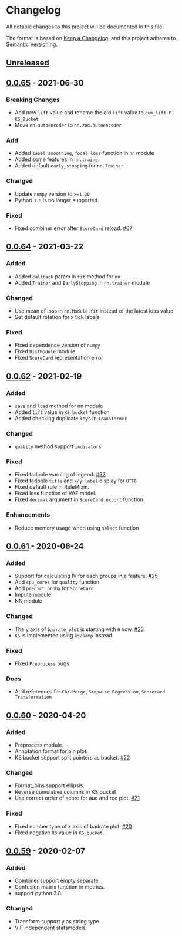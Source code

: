 # Changelog

All notable changes to this project will be documented in this file.

The format is based on [Keep a Changelog](https://keepachangelog.com/en/1.0.0/),
and this project adheres to [Semantic Versioning](https://semver.org/spec/v2.0.0.html).

## [Unreleased]

## [0.0.65] - 2021-06-30

### Breaking Changes

- Add new `lift` value and rename the old `lift` value to `cum_lift` in `KS_Bucket`
- Move `nn.autoencoder` to `nn.zoo.autoencoder`

### Add

- Added `label_smoothing`, `focal_loss` function in `nn` module
- Added some features in `nn.trainer`
- Added default `early_stopping` for `nn.Trainer`

### Changed

- Update `numpy` version to `>=1.20`
- Python `3.6` is no longer supported

### Fixed

- Fixed combiner error after `ScoreCard` reload. [#67](https://github.com/amphibian-dev/toad/issues/67)


## [0.0.64] - 2021-03-22

### Added

- Added `callback` param in `fit` method for `nn`
- Added `Trainer` and `EarlyStopping` in `nn.trainer` module

### Changed

- Use mean of loss in `nn.Module.fit` instead of the latest loss value
- Set default rotation for x tick labels

### Fixed

- Fixed dependence version of `numpy`
- Fixed `DistModule` module
- Fixed `ScoreCard` representation error

## [0.0.62] - 2021-02-19

### Added

- `save` and `load` method for nn module
- Added `lift` value in `KS_bucket` function
- Added checking duplicate keys in `Transformer`

### Changed

- `quality` method support `indicators`

### Fixed

- Fixed tadpole warning of legend. [#52](https://github.com/amphibian-dev/toad/issues/52)
- Fixed tadpole `title` and `x/y label` display for `UTF8` 
- Fixed default rule in RuleMixin.
- Fixed loss function of VAE model.
- Fixed `decimal` argument in `ScoreCard.export` function

### Enhancements

- Reduce memory usage when using `select` function

## [0.0.61] - 2020-06-24

### Added

- Support for calculating IV for each groups in a feature. [#25](https://github.com/amphibian-dev/toad/issues/25)
- Add `cpu_cores` for `quality` function
- Add `predict_proba` for `ScoreCard`
- Impute module
- NN module

### Changed

- The y axis of `badrate_plot` is starting with `0` now. [#23](https://github.com/amphibian-dev/toad/issues/23)
- `KS` is implemented using `ks2samp` instead

### Fixed

- Fixed `Preprocess` bugs

### Docs

- Add references for `Chi-Merge`, `Stepwise Regression`, `Scorecard Transformation`

## [0.0.60] - 2020-04-20

### Added

- Preprocess module.
- Annotation format for bin plot.
- KS bucket support split pointers as bucket. [#22](https://github.com/amphibian-dev/toad/issues/22)

### Changed

- Format_bins support ellipsis.
- Reverse cumulative columns in KS bucket
- Use correct order of score for auc and roc plot. [#21](https://github.com/amphibian-dev/toad/issues/21)

### Fixed

- Fixed number type of x axis of badrate plot. [#20](https://github.com/amphibian-dev/toad/issues/20)
- Fixed negative ks value in `KS_bucket`.

## [0.0.59] - 2020-02-07

### Added

- Combiner support empty separate.
- Confusion matrix function in metrics.
- support python 3.8.

### Changed

- Transform support y as string type.
- VIF independent statsmodels.


[Unreleased]: https://github.com/amphibian-dev/toad/compare/0.0.65...HEAD
[0.0.65]: https://github.com/amphibian-dev/toad/compare/0.0.64...0.0.65
[0.0.64]: https://github.com/amphibian-dev/toad/compare/0.0.62...0.0.64
[0.0.62]: https://github.com/amphibian-dev/toad/compare/0.0.61...0.0.62
[0.0.61]: https://github.com/amphibian-dev/toad/compare/0.0.60...0.0.61
[0.0.60]: https://github.com/amphibian-dev/toad/compare/0.0.59...0.0.60
[0.0.59]: https://github.com/amphibian-dev/toad/compare/0.0.58...0.0.59

